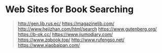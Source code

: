 # Web Sites for Book Searching

> http://gen.lib.rus.ec/
> https://magazinelib.com/
> http://www.hejizhan.com/html/search
> https://www.gutenberg.org/
> https://b-ok.cc/
> https://www.jiumodiary.com/
> https://www.zqbook.top/
> http://www.rufengso.net/
> https://www.xiaobaipan.com/
